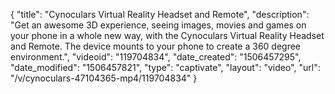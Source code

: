 {
    "title": "Cynoculars Virtual Reality Headset and Remote",
    "description": "Get an awesome 3D experience, seeing images, movies and games on your phone in a whole new way, with the Cynoculars Virtual Reality Headset and Remote. The device mounts to your phone to create a 360 degree environment.",
    "videoid": "119704834",
    "date_created": "1506457295",
    "date_modified": "1506457821",
    "type": "captivate",
    "layout": "video",
    "url": "\/v\/cynoculars-47104365-mp4\/119704834"
}